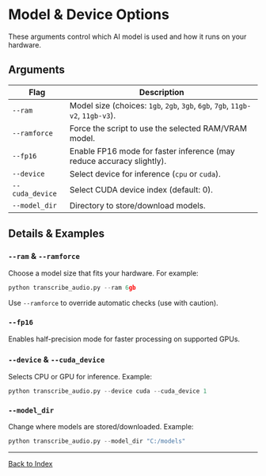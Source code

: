 # Model & Device Options

These arguments control which AI model is used and how it runs on your hardware.

## Arguments
| Flag            | Description                                                                 |
|-----------------|-----------------------------------------------------------------------------|
| `--ram`         | Model size (choices: `1gb`, `2gb`, `3gb`, `6gb`, `7gb`, `11gb-v2`, `11gb-v3`).     |
| `--ramforce`    | Force the script to use the selected RAM/VRAM model.                        |
| `--fp16`        | Enable FP16 mode for faster inference (may reduce accuracy slightly).        |
| `--device`      | Select device for inference (`cpu` or `cuda`).                              |
| `--cuda_device` | Select CUDA device index (default: 0).                                      |
| `--model_dir`   | Directory to store/download models.                                          |

## Details & Examples

### `--ram` & `--ramforce`
Choose a model size that fits your hardware. For example:
```python
python transcribe_audio.py --ram 6gb
```
Use `--ramforce` to override automatic checks (use with caution).

### `--fp16`
Enables half-precision mode for faster processing on supported GPUs.

### `--device` & `--cuda_device`
Selects CPU or GPU for inference. Example:
```python
python transcribe_audio.py --device cuda --cuda_device 1
```

### `--model_dir`
Change where models are stored/downloaded. Example:
```python
python transcribe_audio.py --model_dir "C:/models"
```

---
[Back to Index](./index.md)
